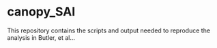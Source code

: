 # canopy_SAI

This repository contains the scripts and output needed to reproduce the analysis in Butler, et al...
